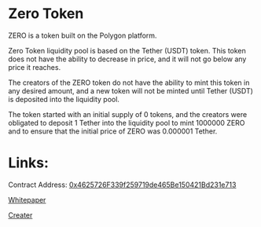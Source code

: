 # Zero Token

ZERO is a token built on the Polygon platform.

Zero Token liquidity pool is based on the Tether (USDT) token. This token does not have the ability to decrease in price, and it will not go below any price it reaches.

The creators of the ZERO token do not have the ability to mint this token in any desired
amount, and a new token will not be minted until Tether (USDT) is deposited into the liquidity pool.

The token started with an initial supply of 0 tokens, and the creators were obligated to deposit
1 Tether into the liquidity pool to mint 1000000 ZERO and to ensure that the initial price of ZERO was 0.000001 Tether.

# Links:

Contract Address:
<a href='https://polygonscan.com/token/0x4625726F339f259719de465Be150421Bd231e713'
    target='_blank'>
    0x4625726F339f259719de465Be150421Bd231e713
</a>

<a href='https://zero.khalandi.com' target='_blank'>Whitepaper</a>

<a href='https://khalandi.com' target='_blank'>Creater</a>
